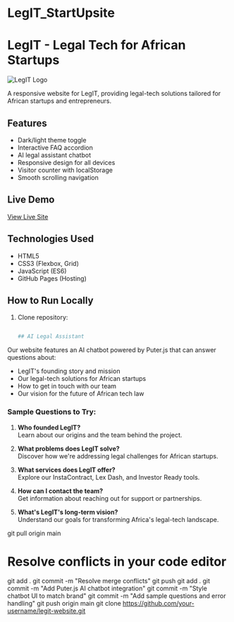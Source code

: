 # LegIT_StartUpsite
# LegIT - Legal Tech for African Startups

![LegIT Logo](image.jpeg)

A responsive website for LegIT, providing legal-tech solutions tailored for African startups and entrepreneurs.

## Features
- Dark/light theme toggle
- Interactive FAQ accordion
- AI legal assistant chatbot
- Responsive design for all devices
- Visitor counter with localStorage
- Smooth scrolling navigation

## Live Demo
[View Live Site](https://your-username.github.io/legit-website)

## Technologies Used
- HTML5
- CSS3 (Flexbox, Grid)
- JavaScript (ES6)
- GitHub Pages (Hosting)

## How to Run Locally
1. Clone repository:
   ```bash

   ## AI Legal Assistant

Our website features an AI chatbot powered by Puter.js that can answer questions about:

- LegIT's founding story and mission
- Our legal-tech solutions for African startups
- How to get in touch with our team
- Our vision for the future of African tech law

### Sample Questions to Try:

1. **Who founded LegIT?**  
   Learn about our origins and the team behind the project.

2. **What problems does LegIT solve?**  
   Discover how we're addressing legal challenges for African startups.

3. **What services does LegIT offer?**  
   Explore our InstaContract, Lex Dash, and Investor Ready tools.

4. **How can I contact the team?**  
   Get information about reaching out for support or partnerships.

5. **What's LegIT's long-term vision?**  
   Understand our goals for transforming Africa's legal-tech landscape.
   

git pull origin main
# Resolve conflicts in your code editor
git add .
git commit -m "Resolve merge conflicts"
git push
git add .
git commit -m "Add Puter.js AI chatbot integration"
git commit -m "Style chatbot UI to match brand"
git commit -m "Add sample questions and error handling"
git push origin main
   git clone https://github.com/your-username/legit-website.git
